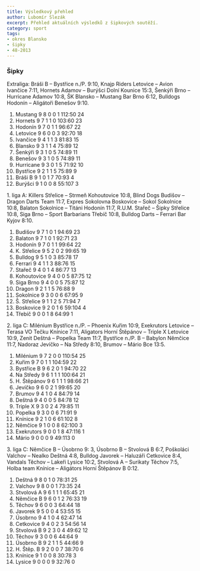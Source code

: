 ```yaml
---
title: Výsledkový přehled
author: Lubomír Slezák
excerpt: Přehled aktuálních výsledků z šipkových soutěží.
category: sport
tags:
- okres Blansko
- šipky
- 48-2013
---
```


### Šipky

Extraliga: Bráši B – Bystřice n./P. 9:10, Knajp Riders Letovice – Avion Ivančice 7:11, Hornets Adamov – Burýšci Dolní Kounice 15:3, Šenkýři Brno – Hurricane Adamov 10:8, ŠK Blansko – Mustang Bar Brno 6:12, Bulldogs Hodonín – Aligátoři Benešov 9:10.

1. Mustang 9 8 0 0 1 112:50 24
2. Hornets	9 7 1 1 0 103:60 23
3. Hodonín 9 7 0 1 1 96:67 22
4. Letovice 9 6 0 0 3 92:70 18
5. Ivančice 9 4 1 1 3 81:83 15
6. Blansko 9 3 1 1 4 75:89 12
7. Šenkýři 9 3 1 0 5 74:89 11
8. Benešov 9 3 1 0 5 74:89 11
9. Hurricane 9 3 0 1 5 71:92 10
10. Bystřice 9 2 1 1 5 75:89 9
11. Bráši B 9 1 0 1 7 70:93 4
12. Burýšci 9 1 0 0 8 55:107 3

1\. liga A: Killers Střelice – Strmeň Kohoutovice 10:8, Blind Dogs Budišov – Dragon Darts Team 11:7, Expres Sokolovna Boskovice – Sokol Sokolnice 10:8, Balaton Sokolnice – Titáni Hodonín 11:7, R.U.M. Stařeč – Šipky Střelice 10:8, Siga Brno – Sport Barbarians Třebíč 10:8, Bulldog Darts – Ferrari Bar Kyjov 8:10.

1. Budišov 9 7 1 0 1 94:69 23
2. Balaton 9 7 1 0 1 92:71 23
3. Hodonín 9 7 0 1 1 99:64 22
4. K. Střelice 9 5 2 0 2 99:65 19
5. Bulldog 9 5 1 0 3 85:78 17
6. Ferrari 9 4 1 1 3 88:76 15
7. Stařeč 9 4 0 1 4 86:77 13
8. Kohoutovice 9 4 0 0 5 87:75 12
9. Siga Brno 9 4 0 0 5 75:87 12
10. Dragon 9 2 1 1 5 76:88 9
11. Sokolnice 9 3 0 0 6 67:95 9
12. Š. Střelice 9 1 1 2 5 71:94 7
13. Boskovice 9 2 0 1 6 59:104 4
14. Třebíč 9 0 0 1 8 64:99 1

2\. liga C: Milénium Bystřice n./P. – Phoenix Kuřim 10:9, Exekrutors Letovice – Terasa VO Tečku Knínice 7:11, Aligators Horní Štěpánov – Triple X Letovice 10:9, Zenit Deštná – Popelka Team 11:7, Bystřice n./P. B – Babylon Němčice 11:7, Nadoraz Jevíčko – Na Středy 8:10, Brumov – Mário Bce 13:5.

1. Milénium 9 7 2 0 0 110:54 25
2. Kuřim 9 7 0 1 1 104:59 22
3. Bystřice B 9 6 2 0 1 94:70 22
4. Na Středy 9 6 1 1 1 100:64 21
5. H. Štěpánov 9 6 1 1 1 98:66 21
6. Jevíčko 9 6 0 2 1 99:65 20
7. Brumov 9 4 1 0 4 84:79 14
8. Deštná 9 4 0 0 5 84:78 12
9. Triple X 9 3 0 2 4 79:85 11
10. Popelka 9 3 0 0 6 71:91 9
11. Knínice 9 2 1 0 6 61:102 8
12. Němčice 9 1 0 0 8 62:100 3
13. Exekrutors 9 0 0 1 8 47:116 1
14. Mário 9 0 0 0 9 49:113 0

3\. liga C: Němčice B – Úsobrno 9: 3, Úsobrno B – Stvolová B 6:7, Poškoláci Valchov – Nealko Deštná 4:8, Bulldog Javorek – Haluzáři Cetkovice 8:4, Vandals Těchov – Lakeři Lysice 10:2, Stvolová A – Surikaty Těchov 7:5, Holba team Knínice – Aligátors Horní Štěpánov B 0:12.

1. Deštná 9 8 0 1 0 78:31 25
2. Valchov 9 8 0 0 1 73:35 24
3. Stvolová A 9 6 1 1 1 65:45 21
4. Němčice B 9 6 0 1 2 76:33 19
5. Těchov 9 6 0 0 3 64:44 18
6. Javorek 9 5 0 0 4 53:55 15
7. Úsobrno 9 4 1 0 4 62:47 14
8. Cetkovice 9 4 0 2 3 54:56 14
9. Stvolová B 9 2 3 0 4 49:62 12
10. Těchov 9 3 0 0 6 44:64 9
11. Úsobrno B 9 2 1 1 5 44:66 9
12. H. Štěp. B 9 2 0 0 7 38:70 6
13. Knínice 9 1 0 0 8 30:78 3
14. Lysice 9 0 0 0 9 32:76 0
